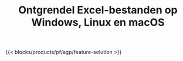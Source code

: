 ﻿---
title: Ontgrendel Excel-bestanden op Windows, Linux en macOS 
url: /nl/unlock
description: Gratis app en API's om de bescherming van XLS-, XLSX- en ODS-bestanden te verwijderen
---
{{< blocks/products/pf/agp/feature-solution >}} 

